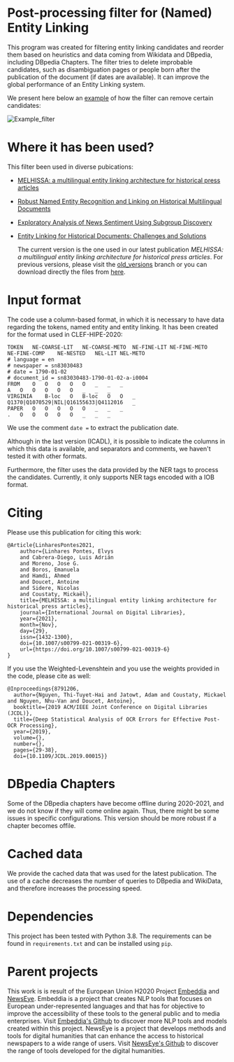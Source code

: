 # Post-processing filter for (Named) Entity Linking

This program was created for filtering entity linking candidates and reorder them based on heuristics and data coming from Wikidata and DBpedia, including DBpedia Chapters. The filter tries to delete improbable candidates, such as disambiguation pages or people born after the publication of the document (if dates are available). It can improve the global performance of an Entity Linking system.

We present here below an [example](https://link.springer.com/article/10.1007/s00799-021-00319-6#Fig5) of how the filter can remove certain candidates:

![Example_filter](https://user-images.githubusercontent.com/17121539/151363177-7df28ecd-9c4d-4e7b-8f5b-d17f77aa3b9c.jpg)


# Where it has been used?

This filter been used in diverse pubications:

* [MELHISSA: a multilingual entity linking architecture for historical press articles](https://doi.org/10.1007/s00799-021-00319-6)

* [Robust Named Entity Recognition and Linking on Historical Multilingual Documents](http://ceur-ws.org/Vol-2696/paper_171.pdf)

* [Exploratory Analysis of News Sentiment Using Subgroup Discovery](https://www.aclweb.org/anthology/2021.bsnlp-1.7/)

* [Entity Linking for Historical Documents: Challenges and Solutions](https://link.springer.com/chapter/10.1007/978-3-030-64452-9_19)

	The current version is the one used in our latest publication _MELHISSA: a multilingual entity linking architecture for historical press articles_. For previous versions, please visit the [old_versions](https://github.com/EMBEDDIA/NEL_Filter/tree/old_versions) branch or you can download  directly the files from [here](https://github.com/EMBEDDIA/NEL_Filter/releases/tag/EMBEDDIA_D2.7). 

# Input format

The code use a column-based format, in which it is necessary to have data regarding the tokens, named entity and entity linking. It has been created for the format used in CLEF-HIPE-2020:

```
TOKEN	NE-COARSE-LIT	NE-COARSE-METO	NE-FINE-LIT	NE-FINE-METO	NE-FINE-COMP	NE-NESTED	NEL-LIT	NEL-METO
# language = en
# newspaper = sn83030483
# date = 1790-01-02
# document_id = sn83030483-1790-01-02-a-i0004
FROM	O	O	O	O	O	_	_	_
A	O	O	O	O	O	_	_	_
VIRGINIA	B-loc	O	B-loc	O	O	_	Q1370|Q1070529|NIL|Q16155633|Q4112016	_
PAPER	O	O	O	O	O	_	_	_
.	O	O	O	O	O	_	_	_
```

We use the comment `date =` to extract the publication date.

Although in the last version (ICADL), it is possible to indicate the columns in which this data is available, and separators and comments, we haven't tested it with other formats.

Furthermore, the filter uses the data provided by the NER tags to process the candidates. Currently, it only supports NER tags encoded with a IOB format.

# Citing

Please use this publication for citing this work:

```
@Article{LinharesPontes2021,
	author={Linhares Pontes, Elvys
	and Cabrera-Diego, Luis Adrián
	and Moreno, Jose G.
	and Boros, Emanuela
	and Hamdi, Ahmed
	and Doucet, Antoine
	and Sidere, Nicolas
	and Coustaty, Mickaël},
	title={MELHISSA: a multilingual entity linking architecture for historical press articles},
	journal={International Journal on Digital Libraries},
	year={2021},
	month={Nov},
	day={29},
	issn={1432-1300},
	doi={10.1007/s00799-021-00319-6},
	url={https://doi.org/10.1007/s00799-021-00319-6}
}
```

If you use the Weighted-Levenshtein and you use the weights provided in the code, please cite as well:

```
@Inproceedings{8791206,
  author={Nguyen, Thi-Tuyet-Hai and Jatowt, Adam and Coustaty, Mickael and Nguyen, Nhu-Van and Doucet, Antoine},
  booktitle={2019 ACM/IEEE Joint Conference on Digital Libraries (JCDL)}, 
  title={Deep Statistical Analysis of OCR Errors for Effective Post-OCR Processing}, 
  year={2019},
  volume={},
  number={},
  pages={29-38},
  doi={10.1109/JCDL.2019.00015}}

```

# DBpedia Chapters

Some of the DBpedia chapters have become offline during 2020-2021, and we do not know if they will come online again. Thus, there might be some issues in specific configurations. This version should be more robust if a chapter becomes offile.

# Cached data

We provide the cached data that was used for the latest publication. The use of a cache decreases the number of queries to DBpedia and WikiData, and therefore increases the processing speed.

# Dependencies

This project has been tested with Python 3.8. The requirements can be found in `requirements.txt` and can be installed using `pip`.

# Parent projects

This work is is result of the European Union H2020 Project [Embeddia](http://embeddia.eu/) and [NewsEye](https://www.newseye.eu/). Embeddia is a project that creates NLP tools that focuses on European under-represented languages and that has for objective to improve the accessibility of these tools to the general public and to media enterprises. Visit [Embeddia's Github](https://github.com/orgs/EMBEDDIA/) to discover more NLP tools and models created within this project. NewsEye is a project that develops methods and tools for digital humanities that can enhance the access to historical newspapers to a wide range of users. Visit [NewsEye's Github](https://github.com/newseye) to discover the range of tools developed for the digital humanities. 

